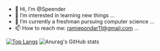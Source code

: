 - 👋 Hi, I’m @Speender
- 👀 I’m interested in learning new things ...
- 🌱 I’m currently a freshman pursuing computer science ...
- 📫 How to reach me: ramiepondar11@gmail.com ...

[![Top Langs](https://github-readme-stats.vercel.app/api/top-langs/?username=Speender&layout=donut-vertical)](https://github.com/Speender/github-readme-stats)
![Anurag's GitHub stats](https://github-readme-stats.vercel.app/api?username=Speender&hide=contribs,prs)
